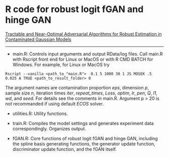 # R code for robust logit fGAN and hinge GAN
[Tractable and Near-Optimal Adversarial Algorithms for Robust Estimation in Contaminated Gaussian Models](https://arxiv.org/abs/2112.12919)

------
* main.R:
Controls input arguments and output RData/log files. Call main.R with Rscript front end for Linux or MacOS or with R CMD BATCH for Windows. For example, for Linux or MacOS try
```{shell}
Rscript --vanilla <path_to_"main.R">  0.1 5 1000 30 1 JS MOSEK .5 0.025 A TRUE <path_to_result_folder> 0 
```
The argument names are contamination proportion *eps*, dimension *p*, sample size *n*, iteration times *iter*, *repeat_times*, *Loss*,  *optim*, *lr*, *pen*, *Q*, *l1*, *wd*, and *seed*. For details see the comments in main.R. Argument p > 20 is not recommanded if using default *ECOS* solver.

* utilities.R:
Utility functions.

* train.R:
Compiles the model settings  and generates experiment data correspondingly. Organizes output. 

* fGAN.R:
Core functions of robust logit fGAN and hinge GAN, including the spline basis generating functions, the generator update function, discriminator update function, and the fGAN itself.

